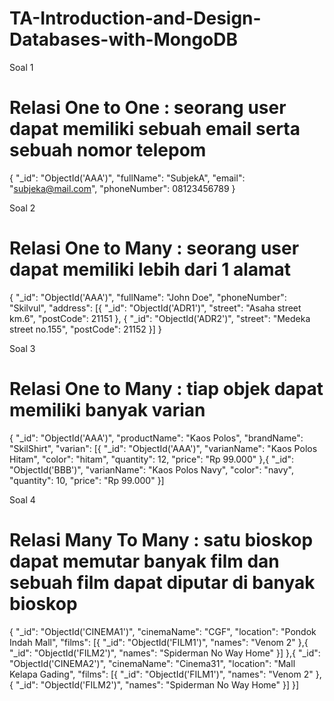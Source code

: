 # TA-Introduction-and-Design-Databases-with-MongoDB
Soal 1
# Relasi One to One : seorang user dapat memiliki sebuah email serta sebuah nomor telepom

{
    "_id": "ObjectId('AAA')",
    "fullName": "SubjekA",
    "email": "subjeka@mail.com",
    "phoneNumber": 08123456789
}



Soal 2
# Relasi One to Many : seorang user dapat memiliki lebih dari 1 alamat

{
     "_id": "ObjectId('AAA')",
    "fullName": "John Doe",
    "phoneNumber": "Skilvul",
    "address": [{
               "_id": "ObjectId('ADR1')",
               "street": "Asaha street km.6",
               "postCode": 21151
          },
          {
               "_id": "ObjectId('ADR2')",
               "street": "Medeka street no.155",
               "postCode": 21152
          }]
}


Soal 3
# Relasi One to Many : tiap objek dapat memiliki banyak varian

{
     "_id": "ObjectId('AAA')",
     "productName": "Kaos Polos",
     "brandName": "SkilShirt",
     "varian": [{
         "_id": "ObjectId('AAA')",
         "varianName": "Kaos Polos Hitam",
         "color": "hitam",
         "quantity": 12,
         "price": "Rp 99.000"
     },{
          "_id": "ObjectId('BBB')",
         "varianName": "Kaos Polos Navy",
         "color": "navy",
         "quantity": 10,
         "price": "Rp 99.000"
     }]


Soal 4
# Relasi Many To Many : satu bioskop dapat memutar banyak film dan sebuah film dapat diputar di banyak bioskop

{
      "_id": "ObjectId('CINEMA1')",
      "cinemaName": "CGF",
      "location": "Pondok Indah Mall",
      "films": [{
           "_id": "ObjectId('FILM1')",
           "names": "Venom 2"
      },{
           "_id": "ObjectId('FILM2')",
           "names": "Spiderman No Way Home"
           }]
      },{
      "_id": "ObjectId('CINEMA2')",
      "cinemaName": "Cinema31",
      "location": "Mall Kelapa Gading",
      "films": [{
           "_id": "ObjectId('FILM1')",
           "names": "Venom 2"
      },{
           "_id": "ObjectId('FILM2')",
           "names": "Spiderman No Way Home"
      }]
}]
